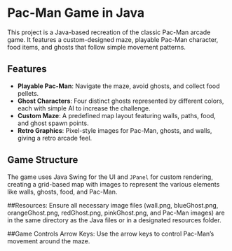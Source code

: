 # Pac-Man Game in Java

This project is a Java-based recreation of the classic Pac-Man arcade game. It features a custom-designed maze, playable Pac-Man character, food items, and ghosts that follow simple movement patterns.

## Features

- **Playable Pac-Man**: Navigate the maze, avoid ghosts, and collect food pellets.
- **Ghost Characters**: Four distinct ghosts represented by different colors, each with simple AI to increase the challenge.
- **Custom Maze**: A predefined map layout featuring walls, paths, food, and ghost spawn points.
- **Retro Graphics**: Pixel-style images for Pac-Man, ghosts, and walls, giving a retro arcade feel.

## Game Structure

The game uses Java Swing for the UI and `JPanel` for custom rendering, creating a grid-based map with images to represent the various elements like walls, ghosts, food, and Pac-Man.

##Resources:
Ensure all necessary image files (wall.png, blueGhost.png, orangeGhost.png, redGhost.png, pinkGhost.png, and Pac-Man images) are in the same directory as the Java files or in a designated resources folder.

##Game Controls
Arrow Keys: Use the arrow keys to control Pac-Man’s movement around the maze.

